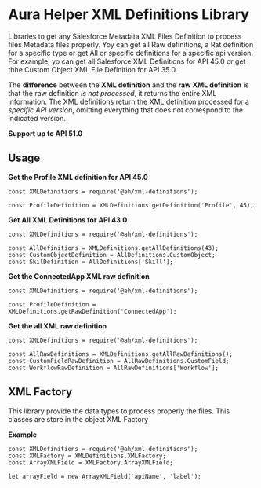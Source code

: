 # **Aura Helper XML Definitions Library**
Libraries to get any Salesforce Metadata XML Files Definition to process files Metadata files properly. Yoy can get all Raw definitions, a Rat definition for a specific type or get All or specific definitions for a specific api version. For example, yo can get all Salesforce XML Definitions for API 45.0 or get thhe Custom Object XML File Definition for API 35.0.

The **difference** between the **XML definition** and the **raw XML definition** is that the raw definition *is not processed*, it returns the entire XML information. The XML definitions return the XML definition processed for a *specific API version*, omitting everything that does not correspond to the indicated version.

**Support up to API 51.0**

## **Usage**

**Get the Profile XML definition for API 45.0**

    const XMLDefinitions = require('@ah/xml-definitions');

    const ProfileDefinition = XMLDefinitions.getDefinition('Profile', 45);

**Get All XML Definitions for API 43.0**

    const XMLDefinitions = require('@ah/xml-definitions');

    const AllDefinitions = XMLDefinitions.getAllDefinitions(43);
    const CustomObjectDefinition = AllDefinitions.CustomObject;
    const SkilDefinition = AllDefinitions['Skill'];

**Get the ConnectedApp XML raw definition**

    const XMLDefinitions = require('@ah/xml-definitions');

    const ProfileDefinition = XMLDefinitions.getRawDefinition('ConnectedApp');

**Get the all XML raw definition**

    const XMLDefinitions = require('@ah/xml-definitions');

    const AllRawDefinitions = XMLDefinitions.getAllRawDefinitions();
    const CustomFieldRawDefinition = AllRawDefinitions.CustomField;
    const WorkflowRawDefinition = AllRawDefinitions['Workflow'];

## **XML Factory**

This library provide the data types to process properly the files. This classes are store in the object XML Factory

**Example**

    const XMLDefinitions = require('@ah/xml-definitions');
    const XMLFactory = XMLDefinitions.XMLFactory;
    const ArrayXMLField = XMLFactory.ArrayXMLField;

    let arrayField = new ArrayXMLField('apiName', 'label');

    

